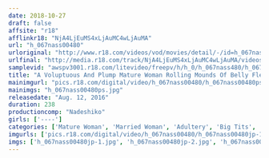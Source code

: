 ```yaml
---
date: 2018-10-27
draft: false
affsite: "r18"
afflinkr18: "NjA4LjEuMS4xLjAuMC4wLjAuMA"
url: "h_067nass00480"
urloriginal: "http://www.r18.com/videos/vod/movies/detail/-/id=h_067nass00480"
urlfinal: "http://media.r18.com/track/NjA4LjEuMS4xLjAuMC4wLjAuMA/videos/vod/movies/detail/-/id=h_067nass00480"
samplevid: "awspv3001.r18.com/litevideo/freepv/h/h_0/h_067nass480/h_067nass480_dmb_w.mp4"
title: "A Voluptuous And Plump Mature Woman Rolling Mounds Of Belly Flesh And Nipple Fat 4 Hours"
mainimgurl: "pics.r18.com/digital/video/h_067nass00480/h_067nass00480ps.jpg"
mainimgs: "h_067nass00480ps.jpg"
releasedate: "Aug. 12, 2016"
duration: 238
productioncomp: "Nadeshiko"
girls: ['----']
categories: ['Mature Woman', 'Married Woman', 'Adultery', 'Big Tits', 'Chubby', 'Big Tits Lover', 'Genital Close-Up', 'Vibrator', 'Over 4 Hours']
imgurls: ['pics.r18.com/digital/video/h_067nass00480/h_067nass00480jp-1.jpg', 'pics.r18.com/digital/video/h_067nass00480/h_067nass00480jp-2.jpg', 'pics.r18.com/digital/video/h_067nass00480/h_067nass00480jp-3.jpg', 'pics.r18.com/digital/video/h_067nass00480/h_067nass00480jp-4.jpg', 'pics.r18.com/digital/video/h_067nass00480/h_067nass00480jp-5.jpg', 'pics.r18.com/digital/video/h_067nass00480/h_067nass00480jp-6.jpg', 'pics.r18.com/digital/video/h_067nass00480/h_067nass00480jp-7.jpg', 'pics.r18.com/digital/video/h_067nass00480/h_067nass00480jp-8.jpg', 'pics.r18.com/digital/video/h_067nass00480/h_067nass00480jp-9.jpg', 'pics.r18.com/digital/video/h_067nass00480/h_067nass00480jp-10.jpg', 'pics.r18.com/digital/video/h_067nass00480/h_067nass00480jp-11.jpg', 'pics.r18.com/digital/video/h_067nass00480/h_067nass00480jp-12.jpg', 'pics.r18.com/digital/video/h_067nass00480/h_067nass00480jp-13.jpg', 'pics.r18.com/digital/video/h_067nass00480/h_067nass00480jp-14.jpg', 'pics.r18.com/digital/video/h_067nass00480/h_067nass00480jp-15.jpg', 'pics.r18.com/digital/video/h_067nass00480/h_067nass00480jp-16.jpg', 'pics.r18.com/digital/video/h_067nass00480/h_067nass00480jp-17.jpg', 'pics.r18.com/digital/video/h_067nass00480/h_067nass00480jp-18.jpg', 'pics.r18.com/digital/video/h_067nass00480/h_067nass00480jp-19.jpg', 'pics.r18.com/digital/video/h_067nass00480/h_067nass00480jp-20.jpg']
imgs: ['h_067nass00480jp-1.jpg', 'h_067nass00480jp-2.jpg', 'h_067nass00480jp-3.jpg', 'h_067nass00480jp-4.jpg', 'h_067nass00480jp-5.jpg', 'h_067nass00480jp-6.jpg', 'h_067nass00480jp-7.jpg', 'h_067nass00480jp-8.jpg', 'h_067nass00480jp-9.jpg', 'h_067nass00480jp-10.jpg', 'h_067nass00480jp-11.jpg', 'h_067nass00480jp-12.jpg', 'h_067nass00480jp-13.jpg', 'h_067nass00480jp-14.jpg', 'h_067nass00480jp-15.jpg', 'h_067nass00480jp-16.jpg', 'h_067nass00480jp-17.jpg', 'h_067nass00480jp-18.jpg', 'h_067nass00480jp-19.jpg', 'h_067nass00480jp-20.jpg']
---
```

